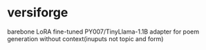 # versiforge
barebone LoRA fine-tuned PY007/TinyLlama-1.1B adapter for poem generation without context(inuputs not topic and form)
